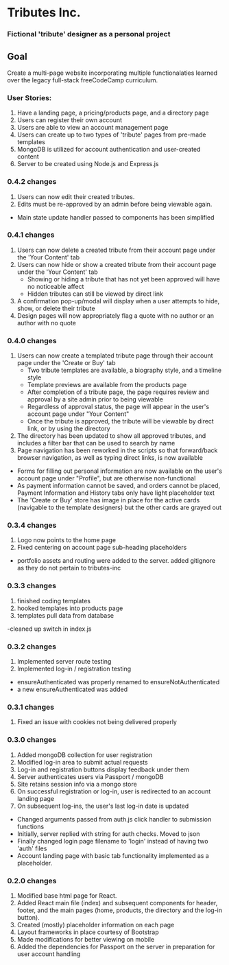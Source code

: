 # Tributes Inc.
### Fictional 'tribute' designer as a personal project

## Goal
Create a multi-page website incorporating multiple functionalaties learned over the legacy full-stack freeCodeCamp curriculum.

### User Stories:
1. Have a landing page, a pricing/products page, and a directory page
1. Users can register their own account
1. Users are able to view an account management page
1. Users can create up to two types of 'tribute' pages from pre-made templates
1. MongoDB is utilized for account authentication and user-created content
1. Server to be created using Node.js and Express.js

### 0.4.2 changes
1. Users can now edit their created tributes.
1. Edits must be re-approved by an admin before being viewable again.

- Main state update handler passed to components has been simplified

### 0.4.1 changes
1. Users can now delete a created tribute from their account page under the 'Your Content' tab
1. Users can now hide or show a created tribute from their account page under the 'Your Content' tab
   - Showing or hiding a tribute that has not yet been approved will have no noticeable affect
   - Hidden tributes can still be viewed by direct link
1. A confirmation pop-up/modal will display when a user attempts to hide, show, or delete their tribute
1. Design pages will now appropriately flag a quote with no author or an author with no quote

### 0.4.0 changes
1. Users can now create a templated tribute page through their account page under the 'Create or Buy' tab
   - Two tribute templates are available, a biography style, and a timeline style
   - Template previews are available from the products page
   - After completion of a tribute page, the page requires review and approval by a site admin prior to being viewable
   - Regardless of approval status, the page will appear in the user's account page under "Your Content"
   - Once the tribute is approved, the tribute will be viewable by direct link, or by using the directory
1. The directory has been updated to show all approved tributes, and includes a filter bar that can be used to search by name
1. Page navigation has been reworked in the scripts so that forward/back browser navigation, as well as typing direct links, is now available

- Forms for filling out personal information are now available on the user's account page under "Profile", but are otherwise non-functional
- As payment information cannot be saved, and orders cannot be placed, Payment Information and History tabs only have light placeholder text
- The 'Create or Buy' store has image in place for the active cards (navigable to the template designers) but the other cards are grayed out

### 0.3.4 changes
1. Logo now points to the home page
1. Fixed centering on account page sub-heading placeholders

- portfolio assets and routing were added to the server. added gitignore as they do not pertain to tributes-inc

### 0.3.3 changes
1. finished coding templates
1. hooked templates into products page
1. templates pull data from database

-cleaned up switch in index.js

### 0.3.2 changes
1. Implemented server route testing
1. Implemented log-in / registration testing

- ensureAuthenticated was properly renamed to ensureNotAuthenticated
- a new ensureAuthenticated was added

### 0.3.1 changes
1. Fixed an issue with cookies not being delivered properly

### 0.3.0 changes
1. Added mongoDB collection for user registration
1. Modified log-in area to submit actual requests
1. Log-in and registration buttons display feedback under them
1. Server authenticates users via Passport / mongoDB
1. Site retains session info via a mongo store
1. On successful registration or log-in, user is redirected to an account landing page
1. On subsequent log-ins, the user's last log-in date is updated

- Changed arguments passed from auth.js click handler to submission functions
- Initially, server replied with string for auth checks. Moved to json
- Finally changed login page filename to 'login' instead of having two 'auth' files
- Account landing page with basic tab functionality implemented as a placeholder.

### 0.2.0 changes
1. Modified base html page for React.
1. Added React main file (index) and subsequent components for header, footer, and the main pages (home, products, the directory and the log-in button).
1. Created (mostly) placeholder information on each page
1. Layout frameworks in place courtesy of Bootstrap
1. Made modifications for better viewing on mobile
1. Added the dependencies for Passport on the server in preparation for user account handling
